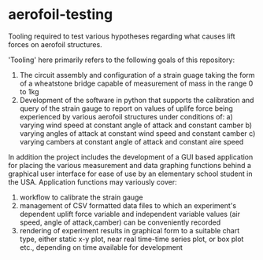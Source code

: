 # aerofoil-testing
Tooling required to test various hypotheses regarding what causes lift forces on aerofoil structures.


'Tooling' here primarily refers to the following goals of this repository:
1. The circuit assembly and configuration of a strain guage taking the form of a wheatstone bridge capable of measurement of mass in the range 0 to 1kg
2. Development of the software in python that supports the calibration and query of the strain gauge to report on values of uplife force being experienced by various aerofoil structures under conditions of:
  a) varying wind speed at constant angle of attack and constant camber
  b) varying angles of attack at constant wind speed and constant camber
  c) varying cambers at constant angle of attack and constant aire speed

In addition the project includes the development of a GUI based application for placing the various measurement and data graphing functions behind a graphical user interface for ease of use by an elementary school student in the USA.  Application functions may variously cover:
  1. workflow to calibrate the strain gauge
  2. management of CSV formatted data files to which an experiment's dependent uplift force variable and independent variable values (air speed, angle of attack,camber) can be conveniently recorded
  3. rendering of experiment results in graphical form to a suitable chart type, either static x-y plot, near real time-time series plot, or box plot etc., depending on time available for development
